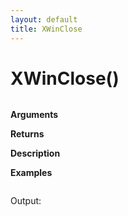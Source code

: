 ```yaml
---
layout: default
title: XWinClose
---
```


# XWinClose()

``` c

```

**Arguments**

**Returns**

**Description**

**Examples**

``` c

```

Output:

```

```
